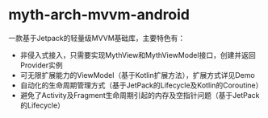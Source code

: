myth-arch-mvvm-android
===============

一款基于Jetpack的轻量级MVVM基础库，主要特色有：

* 非侵入式接入，只需要实现MythView和MythViewModel接口，创建并返回Provider实例
* 可无限扩展能力的ViewModel（基于Kotlin扩展方法），扩展方式详见Demo
* 自动化的生命周期管理方式（基于JetPack的Lifecycle及Kotlin的Coroutine）
* 避免了Activity及Fragment生命周期引起的内存及空指针问题（基于JetPack的Lifecycle）
